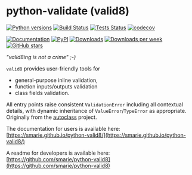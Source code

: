 # python-validate (valid8)

[![Python versions](https://img.shields.io/pypi/pyversions/azmlclient.svg)](https://pypi.python.org/pypi/valid8/) [![Build Status](https://travis-ci.org/smarie/python-valid8.svg?branch=master)](https://travis-ci.org/smarie/python-valid8) [![Tests Status](https://smarie.github.io/python-valid8/junit/junit-badge.svg?dummy=8484744)](https://smarie.github.io/python-valid8/junit/report.html) [![codecov](https://codecov.io/gh/smarie/python-valid8/branch/master/graph/badge.svg)](https://codecov.io/gh/smarie/python-valid8)

[![Documentation](https://img.shields.io/badge/doc-latest-blue.svg)](https://smarie.github.io/python-valid8/) [![PyPI](https://img.shields.io/pypi/v/valid8.svg)](https://pypi.python.org/pypi/valid8/) [![Downloads](https://pepy.tech/badge/valid8)](https://pepy.tech/project/valid8) [![Downloads per week](https://pepy.tech/badge/valid8/week)](https://pepy.tech/project/valid8) [![GitHub stars](https://img.shields.io/github/stars/smarie/python-valid8.svg)](https://github.com/smarie/python-valid8/stargazers)


*"valid8ing is not a crime" ;-)*

`valid8` provides user-friendly tools for 

 * general-purpose inline validation, 
 * function inputs/outputs validation 
 * class fields validation. 
 
All entry points raise consistent `ValidationError` including all contextual details, with dynamic inheritance of `ValueError`/`TypeError` as appropriate. Originally from the [autoclass](https://smarie.github.io/python-autoclass/) project.

The documentation for users is available here: [https://smarie.github.io/python-valid8/](https://smarie.github.io/python-valid8/)

A readme for developers is available here: [https://github.com/smarie/python-valid8](https://github.com/smarie/python-valid8)
